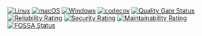 <!--
   Part of the webThread Project (https://github.com/cpp4ever/webthread), under the MIT License
   SPDX-License-Identifier: MIT

   Copyright (c) 2024 Mikhail Smirnov

   Permission is hereby granted, free of charge, to any person obtaining a copy
   of this software and associated documentation files (the "Software"), to deal
   in the Software without restriction, including without limitation the rights
   to use, copy, modify, merge, publish, distribute, sublicense, and/or sell
   copies of the Software, and to permit persons to whom the Software is
   furnished to do so, subject to the following conditions:

   The above copyright notice and this permission notice shall be included in all
   copies or substantial portions of the Software.

   THE SOFTWARE IS PROVIDED "AS IS", WITHOUT WARRANTY OF ANY KIND, EXPRESS OR
   IMPLIED, INCLUDING BUT NOT LIMITED TO THE WARRANTIES OF MERCHANTABILITY,
   FITNESS FOR A PARTICULAR PURPOSE AND NONINFRINGEMENT. IN NO EVENT SHALL THE
   AUTHORS OR COPYRIGHT HOLDERS BE LIABLE FOR ANY CLAIM, DAMAGES OR OTHER
   LIABILITY, WHETHER IN AN ACTION OF CONTRACT, TORT OR OTHERWISE, ARISING FROM,
   OUT OF OR IN CONNECTION WITH THE SOFTWARE OR THE USE OR OTHER DEALINGS IN THE
   SOFTWARE.
-->

[![Linux](https://github.com/cpp4ever/webthread/actions/workflows/linux.yml/badge.svg)](https://github.com/cpp4ever/webthread/actions/workflows/linux.yml)
[![macOS](https://github.com/cpp4ever/webthread/actions/workflows/macos.yml/badge.svg)](https://github.com/cpp4ever/webthread/actions/workflows/macos.yml)
[![Windows](https://github.com/cpp4ever/webthread/actions/workflows/windows.yml/badge.svg)](https://github.com/cpp4ever/webthread/actions/workflows/windows.yml)
[![codecov](https://codecov.io/gh/cpp4ever/webthread/graph/badge.svg?token=GPHE0BPI1D)](https://codecov.io/gh/cpp4ever/webthread)
[![Quality Gate Status](https://sonarcloud.io/api/project_badges/measure?project=cpp4ever_webthread&metric=alert_status)](https://sonarcloud.io/summary/new_code?id=cpp4ever_webthread)
[![Reliability Rating](https://sonarcloud.io/api/project_badges/measure?project=cpp4ever_webthread&metric=reliability_rating)](https://sonarcloud.io/summary/new_code?id=cpp4ever_webthread)
[![Security Rating](https://sonarcloud.io/api/project_badges/measure?project=cpp4ever_webthread&metric=security_rating)](https://sonarcloud.io/summary/new_code?id=cpp4ever_webthread)
[![Maintainability Rating](https://sonarcloud.io/api/project_badges/measure?project=cpp4ever_webthread&metric=sqale_rating)](https://sonarcloud.io/summary/new_code?id=cpp4ever_webthread)
[![FOSSA Status](https://app.fossa.com/api/projects/git%2Bgithub.com%2Fcpp4ever%2Fwebthread.svg?type=small)](https://app.fossa.com/projects/git%2Bgithub.com%2Fcpp4ever%2Fwebthread?ref=badge_small)
